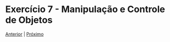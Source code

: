 # Exercício 7 - Manipulação e Controle de Objetos

[Anterior](../6-lista-de-tarefas/README.md) | [Próximo](../8-estatisticas-de-vendas/README.md)